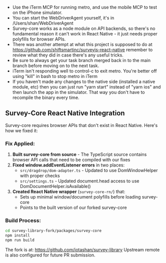 - Use the iTerm MCP for running metro, and use the mobile MCP to test on the iPhone simulator.
- You can start the WebDriverAgent yourself, it's in /Users/shan/WebDriverAgent
- Survey-core works as a node module on API backends, so there's no fundamental reason it can't work in React Native - it just needs proper polyfills for browser APIs.
- There was another attempt at what this project is supposed to do at https://github.com/shiftsmartinc/surveyjs-react-native remember to review what they did in case there's any useful tricks.
- Be sure to always get your task branch merged back in to the main branch before moving on to the next task.
- iTerm isn't responding well to control-c to exit metro. You're better off using "kill" in bash to stop metro in iTerm
- If you haven't made any changes to the native side (installed a native module, etc) then you can just run "yarn start" instead of "yarn ios" and then launch the app in the simulator. That way you don't have to recompile the binary every time.

## Survey-Core React Native Integration

Survey-core requires browser APIs that don't exist in React Native. Here's how we fixed it:

### Fix Applied:
1. **Built survey-core from source** - The TypeScript source contains browser API calls that need to be compiled with our fixes
2. **Fixed window.addEventListener errors** in two places:
   - `src/dragdrop/dom-adapter.ts` - Updated to use DomWindowHelper with proper checks
   - `src/settings.ts` - Updated document.head access to use DomDocumentHelper.isAvailable()
3. **Created React Native wrapper** (`survey-core-rn/`) that:
   - Sets up minimal window/document polyfills before loading survey-core
   - Points to the built version of our forked survey-core

### Build Process:
```bash
cd survey-library-fork/packages/survey-core
npm install
npm run build
```

The fork is at: https://github.com/iotashan/survey-library
Upstream remote is also configured for future PR submission.
